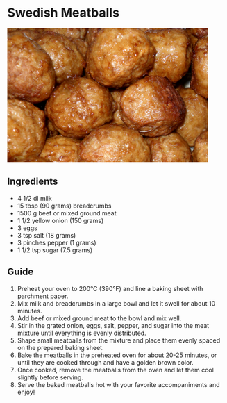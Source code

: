 # Swedish Meatballs
![Meatballs](Kottbullar.png)

## Ingredients
- 4 1/2 dl milk
- 15 tbsp (90 grams) breadcrumbs
- 1500 g beef or mixed ground meat
- 1 1/2 yellow onion (150 grams) 
- 3 eggs 
- 3 tsp salt (18 grams)
- 3 pinches pepper (1 grams)
- 1 1/2 tsp sugar (7.5 grams)

## Guide
1. Preheat your oven to 200°C (390°F) and line a baking sheet with parchment paper.
2. Mix milk and breadcrumbs in a large bowl and let it swell for about 10 minutes.
3. Add beef or mixed ground meat to the bowl and mix well.
4. Stir in the grated onion, eggs, salt, pepper, and sugar into the meat mixture until everything is evenly distributed.
5. Shape small meatballs from the mixture and place them evenly spaced on the prepared baking sheet.
6. Bake the meatballs in the preheated oven for about 20-25 minutes, or until they are cooked through and have a golden brown color.
7. Once cooked, remove the meatballs from the oven and let them cool slightly before serving.
8. Serve the baked meatballs hot with your favorite accompaniments and enjoy!